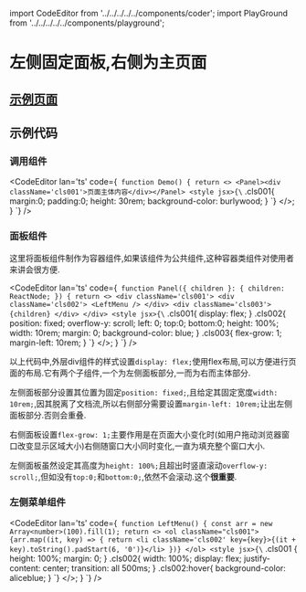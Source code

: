 import CodeEditor from '../../../../../components/coder';
import PlayGround from '../../../../../components/playground';

# 左侧固定面板,右侧为主页面

## [示例页面](./0926/demo)

## 示例代码

### 调用组件

<CodeEditor lan='ts' code={`
function Demo() {
	return <>
		<Panel><div className='cls001'>页面主体内容</div></Panel>
		<style jsx>{\`
.cls001{
margin:0;
padding:0;
height: 30rem;
background-color: burlywood;
}
\`}</style>
	</>;
}
`} />

### 面板组件

这里将面板组件制作为容器组件,如果该组件为公共组件,这种容器类组件对使用者来讲会很方便.

<CodeEditor lan='ts' code={`
function Panel({ children }: { children: ReactNode; }) {
	return <>
		<div className='cls001'>
			<div className='cls002'>
				<LeftMenu />
			</div>
			<div className='cls003'>
				{children}
			</div>
		</div>
		<style jsx>{\`
.cls001{
display: flex;
}
.cls002{
position: fixed;
overflow-y: scroll;
left: 0;
top:0;
bottom:0;
height: 100%;
width: 10rem;
margin: 0;
background-color: blue;
}
.cls003{
flex-grow: 1;
margin-left: 10rem;
}
\`}</style>
	</>;
}
`} />

以上代码中,外层div组件的样式设置`display: flex;`使用flex布局,可以方便进行页面的布局.它有两个子组件,一个为左侧面板部分,一而为右而主体部分.

左侧面板部分设置其位置为固定`position: fixed;`,且给定其固定宽度`width: 10rem;`,因其脱离了文档流,所以右侧部分需要设置`margin-left: 10rem;`让出左侧面板部分.否则会重叠.

右侧面板设置`flex-grow: 1;`主要作用是在页面大小变化时(如用户拖动浏览器窗口改变显示区域大小)右侧随窗口大小同时变化,一直为填充整个窗口大小.

左侧面板虽然设定其高度为`height: 100%;`且超出时竖直滚动`overflow-y: scroll;`,但如没有`top:0;`和`bottom:0;`,依然不会滚动.这个**很重要**.

### 左侧菜单组件

<CodeEditor lan='ts' code={`
function LeftMenu() {
	const arr = new Array<number>(100).fill(1);
	return <>
		<ol className="cls001">
			{arr.map((it, key) => {
				return <li className='cls002' key={key}>{(it + key).toString().padStart(6, '0')}</li>
			})}
		</ol>
		<style jsx>{\`
.cls001 {
height: 100%;
margin: 0;
}
.cls002{
width: 100%;
display: flex;
justify-content: center;
transition: all 500ms;
}
.cls002:hover{
background-color: aliceblue;
}
\`}</style>
	</>;
}
`} />
